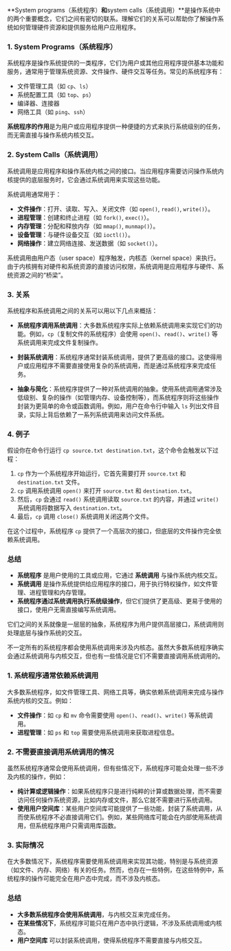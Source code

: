 **System programs（系统程序）**和**system calls（系统调用）**是操作系统中的两个重要概念，它们之间有密切的联系。理解它们的关系可以帮助你了解操作系统如何管理硬件资源和提供服务给用户应用程序。

### 1. **System Programs（系统程序）**
系统程序是操作系统提供的一类程序，它们为用户或其他应用程序提供基本功能和服务，通常用于管理系统资源、文件操作、硬件交互等任务。常见的系统程序有：
- 文件管理工具（如 `cp`、`ls`）
- 系统配置工具（如 `top`、`ps`）
- 编译器、连接器
- 网络工具（如 `ping`、`ssh`）

**系统程序的作用**是为用户或应用程序提供一种便捷的方式来执行系统级别的任务，而无需直接与操作系统内核交互。

### 2. **System Calls（系统调用）**
系统调用是应用程序和操作系统内核之间的接口。当应用程序需要访问操作系统内核提供的底层服务时，它会通过系统调用来实现这些功能。

系统调用通常用于：
- **文件操作**：打开、读取、写入、关闭文件（如 `open()`, `read()`, `write()`）。
- **进程管理**：创建和终止进程（如 `fork()`, `exec()`）。
- **内存管理**：分配和释放内存（如 `mmap()`, `munmap()`）。
- **设备管理**：与硬件设备交互（如 `ioctl()`）。
- **网络操作**：建立网络连接、发送数据（如 `socket()`）。

系统调用由用户态（user space）程序触发，内核态（kernel space）来执行。由于内核拥有对硬件和系统资源的直接访问权限，系统调用是应用程序与硬件、系统资源之间的“桥梁”。

### 3. **关系**
系统程序和系统调用之间的关系可以用以下几点来概括：

- **系统程序调用系统调用**：大多数系统程序实际上依赖系统调用来实现它们的功能。例如，`cp`（复制文件的系统程序）会使用 `open()`、`read()`、`write()` 等系统调用来完成文件复制操作。
  
- **封装系统调用**：系统程序通常封装系统调用，提供了更高级的接口。这使得用户或应用程序不需要直接使用复杂的系统调用，而是通过系统程序来完成任务。

- **抽象与简化**：系统程序提供了一种对系统调用的抽象。使用系统调用通常涉及低级别、复杂的操作（如管理内存、设备控制等），而系统程序则将这些操作封装为更简单的命令或函数调用。例如，用户在命令行中输入 `ls` 列出文件目录，实际上背后依赖了一系列系统调用来访问文件系统。

### 4. **例子**
假设你在命令行运行 `cp source.txt destination.txt`，这个命令会触发以下过程：

1. `cp` 作为一个系统程序开始运行，它首先需要打开 `source.txt` 和 `destination.txt` 文件。
2. `cp` 调用系统调用 `open()` 来打开 `source.txt` 和 `destination.txt`。
3. 然后，`cp` 会通过 `read()` 系统调用读取 `source.txt` 的内容，并通过 `write()` 系统调用将数据写入 `destination.txt`。
4. 最后，`cp` 调用 `close()` 系统调用关闭这两个文件。

在这个过程中，系统程序 `cp` 提供了一个高层次的接口，但底层的文件操作完全依赖系统调用。

### 总结
- **系统程序** 是用户使用的工具或应用，它通过 **系统调用** 与操作系统内核交互。
- **系统调用** 是操作系统提供给应用程序的接口，用于执行特权操作，如文件管理、进程管理和内存管理。
- **系统程序通过系统调用执行系统级操作**，但它们提供了更高级、更易于使用的接口，使用户无需直接编写系统调用。

它们之间的关系就像是一层层的抽象，系统程序为用户提供高层接口，系统调用则处理底层与操作系统的交互。

不一定所有的系统程序都会使用系统调用来涉及内核态。虽然大多数系统程序确实会通过系统调用与内核交互，但也有一些情况是它们不需要直接调用系统调用的。

### 1. **系统程序通常依赖系统调用**
大多数系统程序，如文件管理工具、网络工具等，确实依赖系统调用来完成与操作系统内核的交互。例如：
- **文件操作**：如 `cp` 和 `mv` 命令需要使用 `open()`、`read()`、`write()` 等系统调用。
- **进程管理**：如 `ps` 和 `top` 需要使用系统调用来获取进程信息。

### 2. **不需要直接调用系统调用的情况**
虽然系统程序通常会使用系统调用，但有些情况下，系统程序可能会处理一些不涉及内核的操作，例如：
- **纯计算或逻辑操作**：如果系统程序只是进行纯粹的计算或数据处理，而不需要访问任何操作系统资源，比如内存或文件，那么它就不需要进行系统调用。
- **使用用户空间库**：某些用户空间库可能提供了一些功能，封装了系统调用，从而使系统程序不必直接调用它们。例如，某些网络库可能会在内部使用系统调用，但系统程序用户只需调用库函数。

### 3. **实际情况**
在大多数情况下，系统程序需要使用系统调用来实现其功能，特别是与系统资源（如文件、内存、网络）有关的任务。然而，也存在一些特例，在这些特例中，系统程序的操作可能完全在用户态中完成，而不涉及内核态。

### 总结
- **大多数系统程序会使用系统调用**，与内核交互来完成任务。
- **在某些情况下**，系统程序可能只在用户态中执行逻辑，不涉及系统调用或内核态。
- **用户空间库** 可以封装系统调用，使得系统程序不需要直接与内核交互。